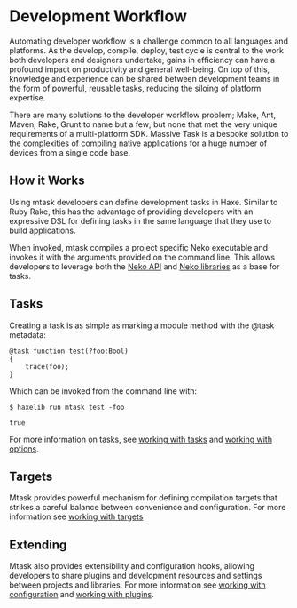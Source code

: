 # Development Workflow

Automating developer workflow is a challenge common to all languages and 
platforms. As the develop, compile, deploy, test cycle is central to the work 
both developers and designers undertake, gains in efficiency can have a 
profound impact on productivity and general well-being. On top of this, 
knowledge and experience can be shared between development teams in the form 
of powerful, reusable tasks, reducing the siloing of platform expertise.

There are many solutions to the developer workflow problem; Make, Ant, Maven, 
Rake, Grunt to name but a few; but none that met the very unique requirements 
of a multi-platform SDK. Massive Task is a bespoke solution to the complexities 
of compiling native applications for a huge number of devices from a single 
code base.

## How it Works

Using mtask developers can define development tasks in Haxe. Similar to Ruby 
Rake, this has the advantage of providing developers with an expressive DSL for 
defining tasks in the same language that they use to build applications.

When invoked, mtask compiles a project specific Neko executable and invokes it 
with the arguments provided on the command line. This allows developers to 
leverage both the [Neko API](http://haxe.org/api/neko/) and 
[Neko libraries](http://lib.haxe.org/t/neko) as a base for tasks.

## Tasks

Creating a task is as simple as marking a module method with the @task metadata:

	@task function test(?foo:Bool)
	{
		trace(foo);
	}

Which can be invoked from the command line with:

	$ haxelib run mtask test -foo

	true

For more information on tasks, see [working with tasks](doc/tasks.md) and 
[working with options](doc/options.md).

## Targets

Mtask provides powerful mechanism for defining compilation targets that strikes 
a careful balance between convenience and configuration. For more information 
see [working with targets](doc/targets.md)

## Extending

Mtask also provides extensibility and configuration hooks, allowing developers 
to share plugins and development resources and settings between projects and 
libraries. For more information see [working with configuration](doc/config.md) 
and [working with plugins](doc/plugins.md).
